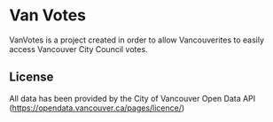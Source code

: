 # Van Votes
VanVotes is a project created in order to allow Vancouverites to easily access Vancouver City Council votes.

## License
All data has been provided by the City of Vancouver Open Data API (https://opendata.vancouver.ca/pages/licence/)
